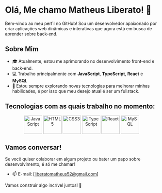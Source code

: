 # Olá, Me chamo Matheus Liberato! 👋

Bem-vindo ao meu perfil no GitHub! Sou um desenvolvedor apaixonado por criar aplicações web dinâmicas e interativas que agora está em busca de aprender sobre back-end.

## Sobre Mim

- 🎓 Atualmente, estou me aprimorando no desenvolvimento front-end e back-end.
- 💻 Trabalho principalmente com **JavaScript**, **TypeScript**, **React** e **MySQL**
- 🚀 Estou sempre explorando novas tecnologias para melhorar minhas habilidades, é por isso que meu desejo atual é ser um fullstack. 

## Tecnologias com as quais trabalho no momento:

<p align="center">
  <img src="https://cdn.jsdelivr.net/gh/devicons/devicon/icons/javascript/javascript-original.svg" alt="JavaScript" width="60" height="60"/>
  <img src="https://cdn.jsdelivr.net/gh/devicons/devicon/icons/html5/html5-original-wordmark.svg" alt="HTML5" width="60" height="60"/>
  <img src="https://cdn.jsdelivr.net/gh/devicons/devicon/icons/css3/css3-original-wordmark.svg" alt="CSS3" width="60" height="60"/>
  <img src="https://cdn.jsdelivr.net/gh/devicons/devicon/icons/typescript/typescript-original.svg" alt="TypeScript" width="60" height="60"/>
  <img src="https://cdn.jsdelivr.net/gh/devicons/devicon/icons/react/react-original-wordmark.svg" alt="React" width="60" height="60"/>
  <img src="https://cdn.jsdelivr.net/gh/devicons/devicon/icons/mysql/mysql-original-wordmark.svg" alt="MySQL" width="60" height="60"/>
</p>

## Vamos conversar!

Se você quiser colaborar em algum projeto ou bater um papo sobre desenvolvimento, é só me chamar!

- 📫 E-mail: [liberatomatheus52@gmail.com]


Vamos construir algo incrível juntos! 🚀
